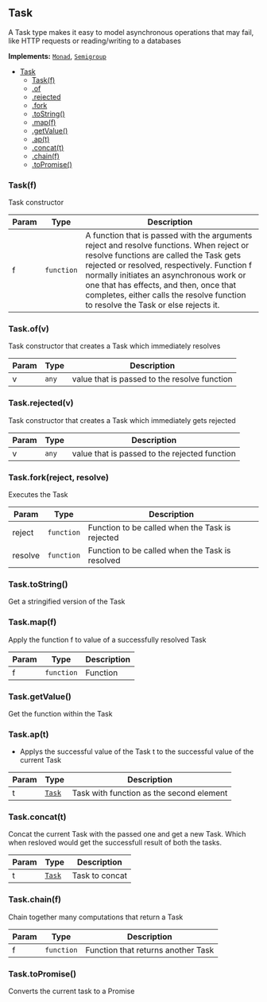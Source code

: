 <a name="Task"></a>

## Task
A Task type makes it easy to model asynchronous operations that may fail, like HTTP requests or reading/writing to a databases

**Implements:** <code>[Monad](https://github.com/fantasyland/fantasy-land#monad)</code>, <code>[Semigroup](https://github.com/fantasyland/fantasy-land#semigroup)</code>

* [Task](#Task)
    * [Task(f)](#new_Task_new)
    * [.of](#Task.of)
    * [.rejected](#Task.rejected)
    * [.fork](#Task.fork)
    * [.toString()](#Task.toString)
    * [.map(f)](#Task.map)
    * [.getValue()](#Task.getValue)
    * [.ap(t)](#Task.ap)
    * [.concat(t)](#Task.concat)
    * [.chain(f)](#Task.chain)
    * [.toPromise()](#Task.toPromise)

<a name="new_Task_new"></a>

### Task(f)
Task constructor


| Param | Type | Description |
| --- | --- | --- |
| f | <code>function</code> | A function that is passed with the arguments reject and resolve functions. When reject or resolve functions are called the Task gets rejected or resolved, respectively. Function f normally initiates an asynchronous work or one that has effects, and then, once that completes, either calls the resolve function to resolve the Task or else rejects it. |

<a name="Task.of"></a>

### Task.of(v)
Task constructor that creates a Task which immediately resolves


| Param | Type | Description |
| --- | --- | --- |
| v | <code>any</code> | value that is passed to the resolve function |

<a name="Task.rejected"></a>

### Task.rejected(v)
Task constructor that creates a Task which immediately gets rejected


| Param | Type | Description |
| --- | --- | --- |
| v | <code>any</code> | value that is passed to the rejected function |

<a name="Task.fork"></a>

### Task.fork(reject, resolve)
Executes the Task


| Param | Type | Description |
| --- | --- | --- |
| reject | <code>function</code> | Function to be called when the Task is rejected |
| resolve | <code>function</code> | Function to be called when the Task is resolved |

<a name="Task.toString"></a>

### Task.toString()
Get a stringified version of the Task

<a name="Task.map"></a>

### Task.map(f)
Apply the function f to value of a successfully resolved Task

| Param | Type | Description |
| --- | --- | --- |
| f | <code>function</code> | Function |

<a name="Task.getValue"></a>

### Task.getValue()
Get the function within the Task

<a name="Task.ap"></a>

### Task.ap(t)
* Applys the successful value of the Task t to the successful value of the current Task

| Param | Type | Description |
| --- | --- | --- |
| t | [<code>Task</code>](#Task) | Task with function as the second element |

<a name="Task.concat"></a>

### Task.concat(t)
Concat the current Task with the passed one and get a new Task. Which when resloved would get the successfull result of both the tasks.


| Param | Type | Description |
| --- | --- | --- |
| t | [<code>Task</code>](#Task) | Task to concat |

<a name="Task.chain"></a>

### Task.chain(f)
Chain together many computations that return a Task

| Param | Type | Description |
| --- | --- | --- |
| f | <code>function</code> | Function that returns another Task |

<a name="Task.toPromise"></a>

### Task.toPromise()
Converts the current task to a Promise

